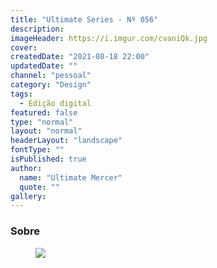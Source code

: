 ```yaml
---
title: "Ultimate Series - Nº 056"
description:
imageHeader: https://i.imgur.com/cvaniQk.jpg
cover:
createdDate: "2021-08-18 22:00"
updatedDate: ""
channel: "pessoal"
category: "Design"
tags:
  - Edição digital
featured: false
type: "normal"
layout: "normal"
headerLayout: "landscape"
fontType: ""
isPublished: true
author:
  name: "Ultimate Mercer"
  quote: ""
gallery:
---
```


### Sobre

<figure>
	<img src="https://i.imgur.com/cvaniQk.jpg" class="img-fluid mx-auto d-block mb-4" />
</figure>
